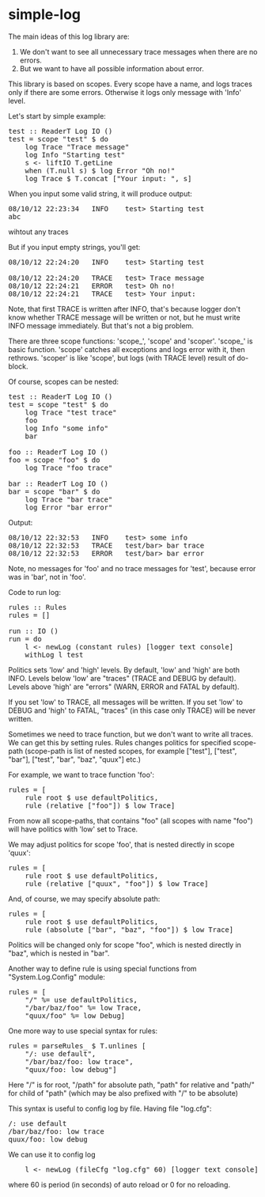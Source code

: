 simple-log
=======

The main ideas of this log library are:
1. We don't want to see all unnecessary trace messages when there are no errors.
2. But we want to have all possible information about error.

This library is based on scopes. Every scope have a name, and logs traces only if there are some errors. Otherwise it logs only message with 'Info' level.

Let's start by simple example:

<pre>
test :: ReaderT Log IO ()
test = scope "test" $ do
    log Trace "Trace message"
    log Info "Starting test"
    s &lt;- liftIO T.getLine
    when (T.null s) $ log Error "Oh no!"
    log Trace $ T.concat ["Your input: ", s]
</pre>

When you input some valid string, it will produce output:
<pre>
08/10/12 22:23:34	INFO	test> Starting test
abc
</pre>
wihtout any traces

But if you input empty strings, you'll get:
<pre>
08/10/12 22:24:20	INFO	test> Starting test

08/10/12 22:24:20	TRACE	test> Trace message
08/10/12 22:24:21	ERROR	test> Oh no!
08/10/12 22:24:21	TRACE	test> Your input: 
</pre>

Note, that first TRACE is written after INFO, that's because logger don't know whether TRACE message will be written or not, but he must write INFO message immediately.
But that's not a big problem.

There are three scope functions: 'scope_', 'scope' and 'scoper'.
'scope_' is basic function. 'scope' catches all exceptions and logs error with it, then rethrows. 'scoper' is like 'scope', but logs (with TRACE level) result of do-block.

Of course, scopes can be nested:

<pre>
test :: ReaderT Log IO ()
test = scope "test" $ do
    log Trace "test trace"
    foo
    log Info "some info"
    bar

foo :: ReaderT Log IO ()
foo = scope "foo" $ do
    log Trace "foo trace"

bar :: ReaderT Log IO ()
bar = scope "bar" $ do
    log Trace "bar trace"
    log Error "bar error"
</pre>

Output:

<pre>
08/10/12 22:32:53	INFO	test> some info
08/10/12 22:32:53	TRACE	test/bar> bar trace
08/10/12 22:32:53	ERROR	test/bar> bar error
</pre>

Note, no messages for 'foo' and no trace messages for 'test', because error was in 'bar', not in 'foo'.

Code to run log:
<pre>
rules :: Rules
rules = []

run :: IO ()
run = do
    l &lt;- newLog (constant rules) [logger text console]
    withLog l test
</pre>

Politics sets 'low' and 'high' levels. By default, 'low' and 'high' are both INFO.
Levels below 'low' are "traces" (TRACE and DEBUG by default).
Levels above 'high' are "errors" (WARN, ERROR and FATAL by default).

If you set 'low' to TRACE, all messages will be written.
If you set 'low' to DEBUG and 'high' to FATAL, "traces" (in this case only TRACE) will be never written.

Sometimes we need to trace function, but we don't want to write all traces. We can get this by setting rules. Rules changes politics for specified scope-path (scope-path is list of nested scopes, for example ["test"], ["test", "bar"], ["test", "bar", "baz", "quux"] etc.)

For example, we want to trace function 'foo':
<pre>
rules = [
    rule root $ use defaultPolitics,
    rule (relative ["foo"]) $ low Trace]
</pre>
From now all scope-paths, that contains "foo" (all scopes with name "foo") will have politics with 'low' set to Trace.

We may adjust politics for scope 'foo', that is nested directly in scope 'quux':
<pre>
rules = [
    rule root $ use defaultPolitics,
    rule (relative ["quux", "foo"]) $ low Trace]
</pre>

And, of course, we may specify absolute path:
<pre>
rules = [
    rule root $ use defaultPolitics,
    rule (absolute ["bar", "baz", "foo"]) $ low Trace]
</pre>
Politics will be changed only for scope "foo", which is nested directly in "baz", which is nested in "bar".

Another way to define rule is using special functions from "System.Log.Config" module:
<pre>
rules = [
    "/" %= use defaultPolitics,
    "/bar/baz/foo" %= low Trace,
    "quux/foo" %= low Debug]
</pre>

One more way to use special syntax for rules:
<pre>
rules = parseRules_ $ T.unlines [
    "/: use default",
    "/bar/baz/foo: low trace",
    "quux/foo: low debug"]
</pre>

Here "/" is for root, "/path" for absolute path, "path" for relative and "path/" for child of "path" (which may be also prefixed with "/" to be absolute)

This syntax is useful to config log by file. Having file "log.cfg":
<pre>
/: use default
/bar/baz/foo: low trace
quux/foo: low debug
</pre>

We can use it to config log
<pre>
    l <- newLog (fileCfg "log.cfg" 60) [logger text console]
</pre>
where 60 is period (in seconds) of auto reload or 0 for no reloading.
